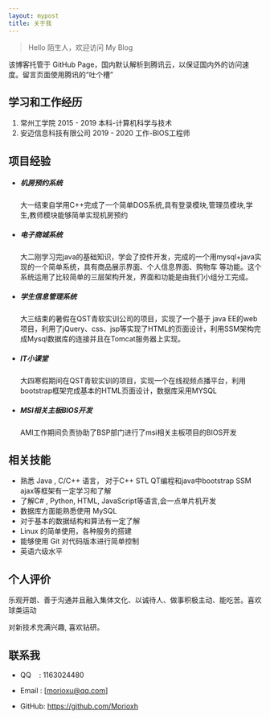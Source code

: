 ```yaml
---
layout: mypost
title: 关于我
---
```


> Hello 陌生人，欢迎访问 My Blog

该博客托管于 GitHub Page，国内默认解析到腾讯云，以保证国内外的访问速度。留言页面使用腾讯的“吐个槽”

## 学习和工作经历

1. 常州工学院  2015 -  2019  本科-计算机科学与技术
2. 安迈信息科技有限公司  2019 -  2020  工作-BIOS工程师

## 项目经验

- ##### 机房预约系统

   大一结束自学用C++完成了一个简单DOS系统,具有登录模块,管理员模块,学生,教师模块能够简单实现机房预约

- #####  电子商城系统   

   大二刚学习完java的基础知识，学会了控件开发，完成的一个用mysql+java实现的一个简单系统，具有商品展示界面、个人信息界面、购物车  等功能。这个系统运用了比较简单的三层架构开发，界面和功能是由我们小组分工完成。 

- ##### 学生信息管理系统

   大三结束的暑假在QST青软实训公司的项目，实现了一个基于 java EE的web项目，利用了jQuery、css、jsp等实现了HTML的页面设计，利用SSM架构完成Mysql数据库的连接并且在Tomcat服务器上实现。

- ##### IT小课堂 

   大四寒假期间在QST青软实训的项目，实现一个在线视频点播平台，利用bootstrap框架完成基本的HTML页面设计，数据库采用MYSQL

- ##### MSI相关主板BIOS开发

  AMI工作期间负责协助了BSP部门进行了msi相关主板项目的BIOS开发

## 相关技能

- 熟悉 Java , C/C++ 语言， 对于C++ STL QT编程和java中bootstrap SSM ajax等框架有一定学习和了解
- 了解C# , Python, HTML, JavaScript等语言,会一点单片机开发
- 数据库方面能熟悉使用 MySQL
- 对于基本的数据结构和算法有一定了解
- Linux 的简单使用，各种服务的搭建
- 能够使用 Git 对代码版本进行简单控制
- 英语六级水平

## 个人评价

乐观开朗、善于沟通并且融入集体文化、以诚待人、做事积极主动、能吃苦。喜欢球类运动

对新技术充满兴趣, 喜欢钻研。

## 联系我

- QQ&nbsp;&nbsp;&nbsp;&nbsp;: 1163024480

- Email&nbsp;: [morioxu@qq.com]

- GitHub: https://github.com/Morioxh
